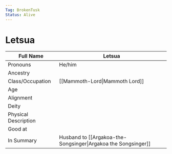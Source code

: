 ```yaml
---
Tag: BrokenTusk
Status: Alive
---
```

# Letsua

| Full Name            | Letsua                                |
| -------------------- | ------------------------------------- |
| Pronouns             | He/him                                |
| Ancestry             |                                       |
| Class/Occupation     | [[Mammoth-Lord\|Mammoth Lord]]                         |
| Age                  |                                       |
| Alignment            |                                       |
| Deity                |                                       |
| Physical Description |                                       |
| Good at              |                                       |
| In Summary           | Husband to [[Argakoa-the-Songsinger\|Argakoa the Songsinger]] |

